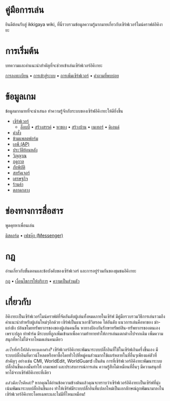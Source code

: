 # คู่มือการเล่น

ยินดีต้อนรับสู่ ikkigaya wiki, ที่นี่รวบรวมข้อมูลความรู้มากมายเกี่ยวกับเซิร์ฟเวอร์ไมน์คราฟต์อิคิงายะ

# การเริ่มต้น

บทความและคำแนะนำสำคัญที่จะช่วยเข้าเล่นเซิร์ฟเวอร์อิคิงายะ

[การลงทะเบียน](/wiki/register) • [การเข้าสู่ระบบ](/wiki/login) • [การเพิ่มเซิร์ฟเวอร์](/wiki/add-server) • [คำถามที่พบบ่อย](/wiki/faq)

# ข้อมูลเกม

ข้อมูลมากมายที่จะนำเสนอ ทำความรู้จักกับระบบของเซิร์ฟอิคิงายะให้ดียิ่งขึ้น

- [เซิร์ฟเวอร์](/wiki/servers)
  - [ล็อบบี้](/wiki/servers/lobby) • [สร้างสรรค์](/wiki/servers/creative) • [หาของ](/wiki/servers) • [สร้างบ้าน](/wiki/servers) • [เนเทอร์](/wiki/servers/nether) • [ดิเอนด์](/wiki/servers/the-end)
- [คำสั่ง](/wiki/commands)
- [ข้ามแพลตฟอร์ม](/wiki/cross-platform)
- [เอพี (AP)](/wiki/actionpoints)
- [ประวัติย้อนหลัง](/wiki/coreprotect)
- [วิญญาณ](/wiki/soul)
- [ฤดูกาล](/wiki/seasons)
- [ภัยพิบัติ](/wiki/disasters)
- [สทรัคเจอร์](/wiki/structures)
- [เศรษฐกิจ](/wiki/economy)
- [ร้านค้า](/wiki/dynamicshop)
- [ตลาดกลาง](/wiki/auction-house)

# ช่องทางการสื่อสาร 

พูดคุยหาเพื่อนเล่น

[ดิสคอร์ด](https://discord.gg/4gs67NDgWt) • [เฟซบุ๊ก (Messenger)](https://m.me/j/Abbi8E5ygCxbw1i_/)

# กฎ

อ่านเกี่ยวกับขั้นตอนและข้อบังคับของเซิร์ฟเวอร์ และการอยู่ร่วมกันของชุมชนอิคิงายะ

[กฎ](/rules) • [เงื่อนไขการให้บริการ](/terms) • [ความเป็นส่วนตัว](/privacy)

# เกี่ยวกับ

อิคิงายะเป็นเซิร์ฟเวอร์ไมน์คราฟต์ที่จัดอันดับผู้เล่นทั้งหมดภายในเซิร์ฟ มีคู่มือรวบรวมวิธีการเล่นรวมถึงคำแนะนำสำหรับผู้เล่นใหม่ๆอีกด้วย เซิร์ฟเป็นแนวเอาชีวิตรอด ไต่อันดับ แนวการเล่นคือหาของ ฆ่า-แย่งชิง ปล้นขโมยทรัพยากรของของผู้เล่นคนอื่น หาทางป้องกันรักษาทรัพย์สิน-ทรัพยากรของตนเอง เพราะปลูก ทำฟาร์ม มีระบบที่ถูกเพิ่มเข้ามาเพื่อความท้าทายทำให้การเล่นแตกต่างไปจากเดิม เพิ่มความสนุกที่หาไม่ได้จากโหมดเล่นคนเดียว

*อะไรที่ทำให้อิคิงายะแตกต่าง?*
เซิร์ฟเวอร์อิคิงายะพัฒนาระบบปลั๊กอินที่ใช้ในเซิร์ฟเกินครึ่งขึ้นเอง มีระบบปลั๊กอินที่ดาวน์โหลดหรือหาซื้อโดยทั่วไปที่หมู่คนส่วนมากใช้แผร่หลายในที่อื่นๆเพียงแค่ตัวที่สำคัญๆ อย่างเช่น CMI, WorldEdit, WorldGuard เป็นต้น
การที่เซิร์ฟเวอร์อิคิงายะพัฒนาระบบปลั๊กอินขึ้นเองนั้นทำให้ เกมเพลย์ และประสบการณ์การเล่น ความรู้สึกไม่เหมือนที่อื่นๆ มีความสนุกที่หาได้จากเซิร์ฟอิคิงายะที่เดียว

*แล้วมีอะไรดีหล่ะ?*
หากคุณได้อ่านข้อความข้างต้นแล้วคุณจะทราบว่าเซิร์ฟเวอร์อิคิงายะเป็นเซิร์ฟที่มุ่งเน้นพัฒนาระบบปลั๊กอินขึ้นเอง ทำให้เซิร์ฟมีระบบปลั๊กอินที่แปลกใหม่เป็นเอกลักษณ์ถูกพัฒนามาลงในเซิร์ฟเวอร์อิคิงายะโดยเฉพาะและไม่มีที่ไหนเหมือน!
